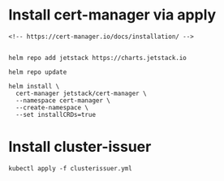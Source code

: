 # Install cert-manager via apply
```
<!-- https://cert-manager.io/docs/installation/ -->


helm repo add jetstack https://charts.jetstack.io

helm repo update

helm install \
  cert-manager jetstack/cert-manager \
  --namespace cert-manager \
  --create-namespace \
  --set installCRDs=true

```
# Install cluster-issuer
```
kubectl apply -f clusterissuer.yml 
```
